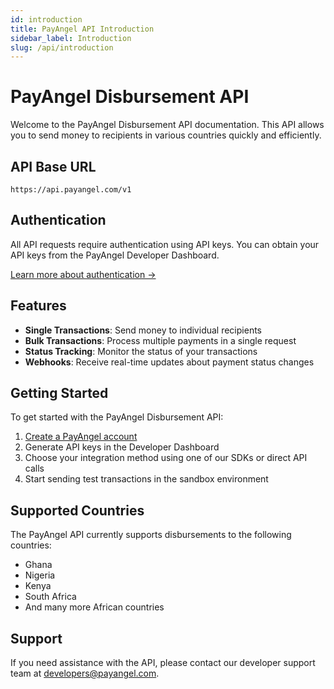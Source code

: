 ```yaml
---
id: introduction
title: PayAngel API Introduction
sidebar_label: Introduction
slug: /api/introduction
---
```


# PayAngel Disbursement API

Welcome to the PayAngel Disbursement API documentation. This API allows you to send money to recipients in various countries quickly and efficiently.

## API Base URL

```
https://api.payangel.com/v1
```

## Authentication

All API requests require authentication using API keys. You can obtain your API keys from the PayAngel Developer Dashboard.

[Learn more about authentication →](authentication.md)

## Features

- **Single Transactions**: Send money to individual recipients
- **Bulk Transactions**: Process multiple payments in a single request
- **Status Tracking**: Monitor the status of your transactions
- **Webhooks**: Receive real-time updates about payment status changes

## Getting Started

To get started with the PayAngel Disbursement API:

1. [Create a PayAngel account](https://payangel.com/signup)
2. Generate API keys in the Developer Dashboard
3. Choose your integration method using one of our SDKs or direct API calls
4. Start sending test transactions in the sandbox environment

## Supported Countries

The PayAngel API currently supports disbursements to the following countries:

- Ghana
- Nigeria
- Kenya
- South Africa
- And many more African countries

## Support

If you need assistance with the API, please contact our developer support team at [developers@payangel.com](mailto:developers@payangel.com).
